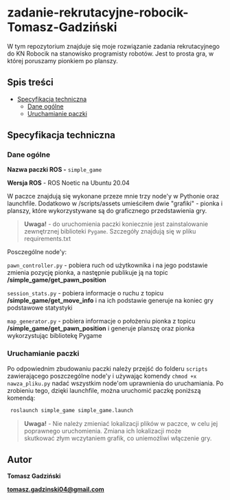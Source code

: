 # zadanie-rekrutacyjne-robocik-Tomasz-Gadziński

W tym repozytorium znajduje się moje rozwiązanie zadania rekrutacyjnego do KN Robocik na stanowisko programisty robotów. Jest to prosta gra, w której poruszamy pionkiem po planszy.

## Spis treści

- [Specyfikacja techniczna](#specyfikacja-techniczna)
  - [Dane ogólne](#dane-ogólne)
  - [Uruchamianie paczki](#uruchamianie-paczki)

## Specyfikacja techniczna
### Dane ogólne
**Nazwa paczki ROS -** `simple_game`

**Wersja ROS** - ROS Noetic na Ubuntu 20.04

W paczce znajdują się wykonane przeze mnie trzy node'y w Pythonie oraz launchfile. Dodatkowo w /scripts/assets umieściłem dwie "grafiki" - pionka i planszy, które wykorzystywane są do graficznego przedstawienia gry.
 > **Uwaga!** - do uruchomienia paczki koniecznie jest zainstalowanie zewnętrznej biblioteki `Pygame`. Szczegóły znajdują się w pliku requirements.txt

Posczególne node'y:

`pawn_controller.py` - pobiera ruch od użytkownika i na jego podstawie zmienia pozycję pionka, a następnie publikuje ją na topic **/simple_game/get_pawn_position**

`session_stats.py` - pobiera informacje o ruchu z topicu **/simple_game/get_move_info** i na ich podstawie generuje na koniec gry podstawowe statystyki

`map_generator.py` - pobiera informacje o położeniu pionka z topicu **/simple_game/get_pawn_position** i generuje planszę oraz pionka wykorzystując bibliotekę Pygame

### Uruchamianie paczki
Po odpowiednim zbudowaniu paczki należy przejść do folderu `scripts` zawierającego poszczególne node'y i używając komendy `chmod +x nawza_pliku.py` nadać wszystkim node'om uprawnienia do uruchamiania. Po zrobieniu tego, dzięki launchfile, można uruchomić paczkę poniższą komendą:
```bash
 roslaunch simple_game simple_game.launch 
```
> **Uwaga!** - Nie należy zmieniać lokalizacji plików w paczce, w celu jej poprawnego uruchomienia. Zmiana ich lokalizacji może skutkować złym wczytaniem grafik, co uniemożliwi włączenie gry.

## Autor
**Tomasz Gadziński**

**tomasz.gadzinski04@gmail.com**
